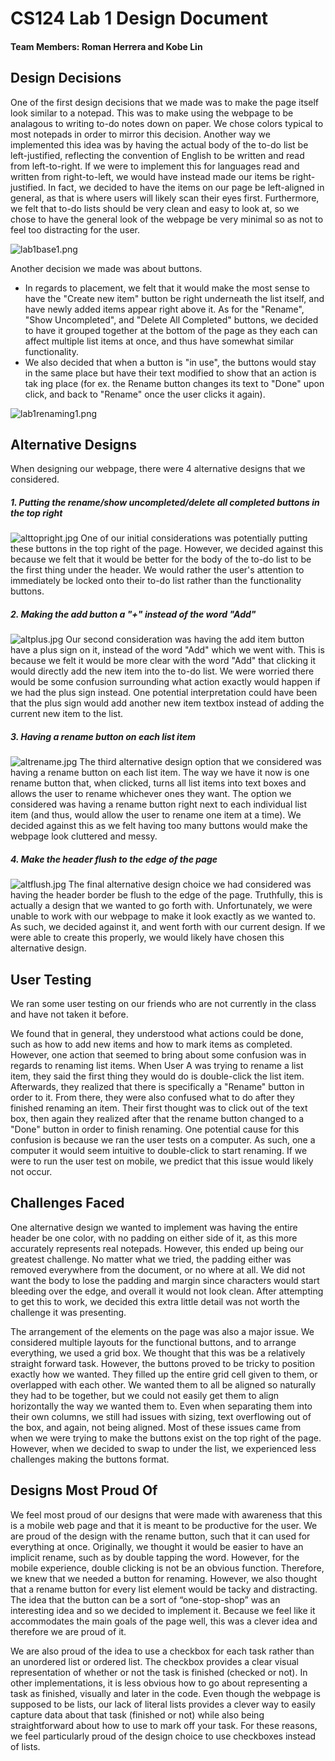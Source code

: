 
# CS124 Lab 1 Design Document
#### Team Members: Roman Herrera and Kobe Lin


## Design Decisions
One of the first design decisions that we made was to make the page itself look similar to a notepad. This was to make using the webpage to be analagous to writing to-do notes down on paper. We chose colors typical to most notepads in order to mirror this decision. Another way we implemented this idea was by having the actual body of the to-do list be left-justified, reflecting the convention of English to be written and read from left-to-right. If we were to implement this for languages read and written from right-to-left, we would have instead made our items be right-justified. In fact, we decided to have the items on our page be left-aligned in general, as that is where users will likely scan their eyes first. Furthermore, we felt that to-do lists should be very clean and easy to look at, so we chose to have the general look of the webpage be very minimal so as not to feel too distracting for the user. 

![lab1base1.png](https://www.dropbox.com/s/86qqvf1ja9krs9u/lab1base1.png?dl=0&raw=1)

Another decision we made was about buttons. 
- In regards to placement, we felt that it would make the most sense to have the "Create new item" button be right underneath the list itself, and have newly added items appear right above it. As for the "Rename", "Show Uncompleted", and "Delete All Completed" buttons, we decided to have it grouped together at the bottom of the page as they each can affect multiple list items at once, and thus have somewhat similar functionality. 
- We also decided that when a button is "in use", the buttons would stay in the same place but have their text modified to show that an action is tak  ing place (for ex. the Rename button changes its text to "Done" upon click, and back to "Rename" once the user clicks it again).

![lab1renaming1.png](https://www.dropbox.com/s/pc7jkufqhezqvkk/lab1renaming1.png?dl=0&raw=1)


## Alternative Designs

When designing our webpage, there were 4 alternative designs that we considered.

##### 1. Putting the rename/show uncompleted/delete all completed buttons in the top right
![alttopright.jpg](https://www.dropbox.com/s/4b1v6jszsq0rvei/alttopright.jpg?dl=0&raw=1)
One of our initial considerations was potentially putting these buttons in the top right of the page. However, we decided against this because we felt that it would be better for the body of the to-do list to be the first thing under the header. We would rather the user's attention to immediately be locked onto their to-do list rather than the functionality buttons. 

##### 2. Making the add button a "+" instead of the word "Add"
![altplus.jpg](https://www.dropbox.com/s/2l2xx30okl0bgno/altplus.jpg?dl=0&raw=1)
Our second consideration was having the add item button have a plus sign on it, instead of the word "Add" which we went with. This is because we felt it would be more clear with the word "Add" that clicking it would directly add the new item into the to-do list. We were worried there would be some confusion surrounding what action exactly would happen if we had the plus sign instead. One potential interpretation could have been that the plus sign would add another new item textbox instead of adding the current new item to the list.

##### 3. Having a rename button on each list item
![altrename.jpg](https://www.dropbox.com/s/q9nhnpyf69pblsb/altrename.jpg?dl=0&raw=1)
The third alternative design option that we considered was having a rename button on each list item. The way we have it now is one rename button that, when clicked, turns all list items into text boxes and allows the user to rename whichever ones they want. The option we considered was having a rename button right next to each individual list item (and thus, would allow the user to rename one item at a time). We decided against this as we felt having too many buttons would make the webpage look cluttered and messy.

##### 4. Make the header flush to the edge of the page
![altflush.jpg](https://www.dropbox.com/s/trn7ja6w4r7iosm/altflush.jpg?dl=0&raw=1)
The final alternative design choice we had considered was having the header border be flush to the edge of the page. Truthfully, this is actually a design that we wanted to go forth with. Unfortunately, we were unable to work with our webpage to make it look exactly as we wanted to. As such, we decided against it, and went forth with our current design. If we were able to create this properly, we would likely have chosen this alternative design. 

## User Testing

We ran some user testing on our friends who are not currently in the class and have not taken it before. 

We found that in general, they understood what actions could be done, such as how to add new items and how to mark items as completed. However, one action that seemed to bring about some confusion was in regards to renaming list items. When User A was trying to rename a list item, they said the first thing they would do is double-click the list item. Afterwards, they realized that there is specifically a "Rename" button in order to it. From there, they were also confused what to do after they finished renaming an item. Their first thought was to click out of the text box, then again they realized after that the rename button changed to a "Done" button in order to finish renaming. One potential cause for this confusion is because we ran the user tests on a computer. As such, one a computer it would seem intuitive to double-click to start renaming. If we were to run the user test on mobile, we predict that this issue would likely not occur. 

## Challenges Faced

One alternative design we wanted to implement was having the entire header be one color, with no padding on either side of it, as this more accurately represents real notepads. However, this ended up being our greatest challenge. No matter what we tried, the padding either was removed everywhere from the document, or no where at all. We did not want the body to lose the padding and margin since characters would start bleeding over the edge, and overall it would not look clean. After attempting to get this to work, we decided this extra little detail was not worth the challenge it was presenting. 

The arrangement of the elements on the page was also a major issue. We considered multiple layouts for the functional buttons, and to arrange everything, we used a grid box. We thought that this was be a relatively straight forward task. However, the buttons proved to be tricky to position exactly how we wanted. They filled up the entire grid cell given to them, or overlapped with each other. We wanted them to all be aligned so naturally they had to be together, but we could not easily get them to align horizontally the way we wanted them to. Even when separating them into their own columns, we still had issues with sizing, text overflowing out of the box, and again, not being aligned. Most of these issues came from when we were trying to make the buttons exist on the top right of the page. However, when we decided to swap to under the list, we experienced less challenges making the buttons format.

## Designs Most Proud Of

We feel most proud of our designs that were made with awareness that this is a mobile web page and that it is meant to be productive for the user. We are proud of the design with the rename button, such that it can used for everything at once. Originally, we thought it would be easier to have an implicit rename, such as by double tapping the word. However, for the mobile experience, double clicking is not be an obvious function. Therefore, we knew that we needed a button for renaming. However, we also thought that a rename button for every list element would be tacky and distracting. The idea that the button can be a sort of “one-stop-shop” was an interesting idea and so we decided to implement it. Because we feel like it accommodates the main goals of the page well, this was a clever idea and therefore we are proud of it. 

We are also proud of the idea to use a checkbox for each task rather than an unordered list or ordered list. The checkbox provides a clear visual representation of whether or not the task is finished (checked or not). In other implementations, it is less obvious how to go about representing a task as finished, visually and later in the code. Even though the webpage is supposed to be lists, our lack of literal lists provides a clever way to easily capture data about that task (finished or not) while also being straightforward about how to use to mark off your task. For these reasons, we feel particularly proud of the design choice to use checkboxes instead of lists. 
